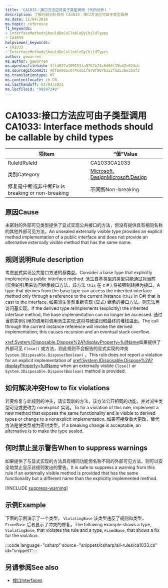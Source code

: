 ```yaml
---
title: 'CA1033：接口方法应可由子类型调用 (代码分析) '
description: 了解代码分析规则 CA1033：接口方法应可由子类型调用
ms.date: 11/04/2016
ms.topic: reference
f1_keywords:
- InterfaceMethodsShouldBeCallableByChildTypes
- CA1033
helpviewer_keywords:
- CA1033
- InterfaceMethodsShouldBeCallableByChildTypes
author: gewarren
ms.author: gewarren
ms.openlocfilehash: 3ffd037a109153fa5767b74c6d96f19b47e024cb
ms.sourcegitcommit: 4df8e005c074ceb1f978f007b222fe253be2baf3
ms.translationtype: MT
ms.contentlocale: zh-CN
ms.lasthandoff: 02/04/2021
ms.locfileid: "99547240"
---
```

# <a name="ca1033-interface-methods-should-be-callable-by-child-types"></a><span data-ttu-id="c0050-103">CA1033:接口方法应可由子类型调用</span><span class="sxs-lookup"><span data-stu-id="c0050-103">CA1033: Interface methods should be callable by child types</span></span>

| <span data-ttu-id="c0050-104">项</span><span class="sxs-lookup"><span data-stu-id="c0050-104">Item</span></span>                                     | <span data-ttu-id="c0050-105">“值”</span><span class="sxs-lookup"><span data-stu-id="c0050-105">Value</span></span>            |
|------------------------------------------|------------------|
| <span data-ttu-id="c0050-106">RuleId</span><span class="sxs-lookup"><span data-stu-id="c0050-106">RuleId</span></span>                                   | <span data-ttu-id="c0050-107">CA1033</span><span class="sxs-lookup"><span data-stu-id="c0050-107">CA1033</span></span>           |
| <span data-ttu-id="c0050-108">类别</span><span class="sxs-lookup"><span data-stu-id="c0050-108">Category</span></span>                                 | [<span data-ttu-id="c0050-109">Microsoft. Design</span><span class="sxs-lookup"><span data-stu-id="c0050-109">Microsoft.Design</span></span>](design-warnings.md) |
| <span data-ttu-id="c0050-110">修复是中断或非中断</span><span class="sxs-lookup"><span data-stu-id="c0050-110">Fix is breaking or non-breaking</span></span> | <span data-ttu-id="c0050-111">不间断</span><span class="sxs-lookup"><span data-stu-id="c0050-111">Non-breaking</span></span>     |

## <a name="cause"></a><span data-ttu-id="c0050-112">原因</span><span class="sxs-lookup"><span data-stu-id="c0050-112">Cause</span></span>

<span data-ttu-id="c0050-113">未密封的外部可见类型提供了显式实现公共接口的方法，但没有提供具有相同名称的其他外部可见方法。</span><span class="sxs-lookup"><span data-stu-id="c0050-113">An unsealed externally visible type provides an explicit method implementation of a public interface and does not provide an alternative externally visible method that has the same name.</span></span>

## <a name="rule-description"></a><span data-ttu-id="c0050-114">规则说明</span><span class="sxs-lookup"><span data-stu-id="c0050-114">Rule description</span></span>

<span data-ttu-id="c0050-115">考虑显式实现公共接口方法的基类型。</span><span class="sxs-lookup"><span data-stu-id="c0050-115">Consider a base type that explicitly implements a public interface method.</span></span> <span data-ttu-id="c0050-116">派生自基类型的类型只能通过对当前 (实例的引用来访问继承接口方法，该方法 `this` 在 c # ) 将被强制转换为接口。</span><span class="sxs-lookup"><span data-stu-id="c0050-116">A type that derives from the base type can access the inherited interface method only through a reference to the current instance (`this` in C#) that is cast to the interface.</span></span> <span data-ttu-id="c0050-117">如果派生类型重新实现 (显式) 继承的接口方法，则无法再访问基实现。</span><span class="sxs-lookup"><span data-stu-id="c0050-117">If the derived type reimplements (explicitly) the inherited interface method, the base implementation can no longer be accessed.</span></span> <span data-ttu-id="c0050-118">通过当前实例引用的调用将调用派生实现;这将导致递归和最终的堆栈溢出。</span><span class="sxs-lookup"><span data-stu-id="c0050-118">The call through the current instance reference will invoke the derived implementation; this causes recursion and an eventual stack overflow.</span></span>

<span data-ttu-id="c0050-119"><xref:System.IDisposable.Dispose%2A?displayProperty=fullName>如果提供了外部可见 `Close()` 或方法，则此规则不会报告的显式实现的冲突 `System.IDisposable.Dispose(Boolean)` 。</span><span class="sxs-lookup"><span data-stu-id="c0050-119">This rule does not report a violation for an explicit implementation of <xref:System.IDisposable.Dispose%2A?displayProperty=fullName> when an externally visible `Close()` or `System.IDisposable.Dispose(Boolean)` method is provided.</span></span>

## <a name="how-to-fix-violations"></a><span data-ttu-id="c0050-120">如何解决冲突</span><span class="sxs-lookup"><span data-stu-id="c0050-120">How to fix violations</span></span>

<span data-ttu-id="c0050-121">若要修复与此规则的冲突，请实现新的方法，该方法公开相同的功能，并对派生类型可见或更改为 nonexplicit 实现。</span><span class="sxs-lookup"><span data-stu-id="c0050-121">To fix a violation of this rule, implement a new method that exposes the same functionality and is visible to derived types or change to a nonexplicit implementation.</span></span> <span data-ttu-id="c0050-122">如果可接受重大更改，替代方法是使类型成为密封类型。</span><span class="sxs-lookup"><span data-stu-id="c0050-122">If a breaking change is acceptable, an alternative is to make the type sealed.</span></span>

## <a name="when-to-suppress-warnings"></a><span data-ttu-id="c0050-123">何时禁止显示警告</span><span class="sxs-lookup"><span data-stu-id="c0050-123">When to suppress warnings</span></span>

<span data-ttu-id="c0050-124">如果提供了与显式实现的方法具有相同功能但名称不同的外部可见方法，则可以安全地禁止显示此规则发出的警告。</span><span class="sxs-lookup"><span data-stu-id="c0050-124">It is safe to suppress a warning from this rule if an externally visible method is provided that has the same functionality but a different name than the explicitly implemented method.</span></span>

[!INCLUDE [suppress-warning](../../../../includes/code-analysis/suppress-warning.md)]

## <a name="example"></a><span data-ttu-id="c0050-125">示例</span><span class="sxs-lookup"><span data-stu-id="c0050-125">Example</span></span>

<span data-ttu-id="c0050-126">下面的示例演示了一个类型， `ViolatingBase` 该类型违反了规则和类型， `FixedBase` 后者显示了冲突的修复。</span><span class="sxs-lookup"><span data-stu-id="c0050-126">The following example shows a type, `ViolatingBase`, that violates the rule and a type, `FixedBase`, that shows a fix for the violation.</span></span>

:::code language="csharp" source="snippets/csharp/all-rules/ca1033.cs" id="snippet1":::

## <a name="see-also"></a><span data-ttu-id="c0050-127">另请参阅</span><span class="sxs-lookup"><span data-stu-id="c0050-127">See also</span></span>

- [<span data-ttu-id="c0050-128">接口</span><span class="sxs-lookup"><span data-stu-id="c0050-128">Interfaces</span></span>](../../../csharp/programming-guide/interfaces/index.md)
